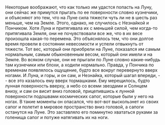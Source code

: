 Некоторые воображают, что как только им удастся попасть на Луну, они сейчас же примутся прыгать по ее поверхности словно кузнечики, и объясняют это тем, что на Луне сила тяжести чуть ли не в шесть раз меньше, чем на Земле. Этого, однако, не случилось с Незнайкой и Пончиком. Хотя Луна и притягивала их с меньшей силой, чем когда-то притягивала Земля, они не почувствовали все же, что в их весе произошла какая-то перемена. Это объяснялось тем, что они долгое время провели в состоянии невесомости и успели отвыкнуть от тяжести. Тот вес, который они приобрели на Луне, показался им самым нормальным, самым обыкновенным весом, который они имели и на Земле. Во всяком случае, они не прыгали по Луне словно какие-нибудь там кузнечики или блохи, а ходили нормально. Правда, у Пончика по временам появлялось ощущение, будто все вокруг перевернуто вверх ногами. И Луна, и горы, и он сам, и Незнайка, который шагал впереди, -- все это казалось ему вверх тормашками. Ему мерещилось, будто лунная поверхность вверху, а небо со всеми звездами и Солнцем внизу, и сам он висит вниз головой, прицепившись к лунной поверхности подошвами космических сапог, которые были у него на ногах. В такие моменты он опасался, что вот-вот выскользнет из своих сапог и полетит в мировое пространство вниз головой, а сапоги останутся на Луне. Это заставляло его поминутно хвататься руками за голенища сапог и потуже натягивать их на ноги.

